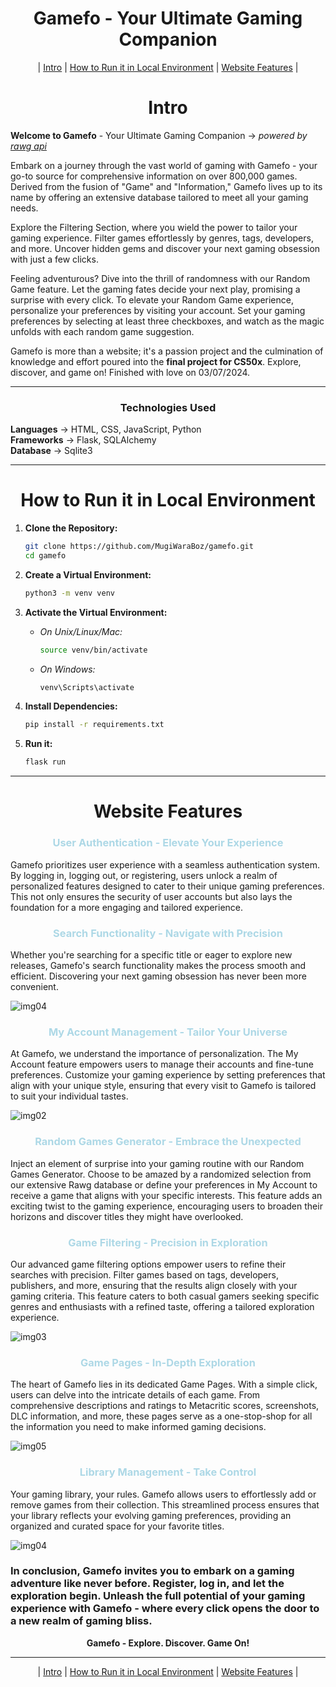 <div align="center"> 

# Gamefo - Your Ultimate Gaming Companion

</div>

<div align="center"> 
| <a href="#section-1">Intro</a> | 
<a href="#section-2">How to Run it in Local Environment</a> |
<a href="#section-3">Website Features</a> |
</div>

<div align="center"> 
  <h1 id="section-1">Intro</h1> 
</div>

<b>Welcome to Gamefo</b> - Your Ultimate Gaming Companion -> <i>powered by <a href="https://rawg.io/apidocs">rawg api</a></i>

Embark on a journey through the vast world of gaming with Gamefo - your go-to source for comprehensive information on over 800,000 games. Derived from the fusion of "Game" and "Information," Gamefo lives up to its name by offering an extensive database tailored to meet all your gaming needs.

Explore the Filtering Section, where you wield the power to tailor your gaming experience. Filter games effortlessly by genres, tags, developers, and more. Uncover hidden gems and discover your next gaming obsession with just a few clicks.

Feeling adventurous? Dive into the thrill of randomness with our Random Game feature. Let the gaming fates decide your next play, promising a surprise with every click. To elevate your Random Game experience, personalize your preferences by visiting your account. Set your gaming preferences by selecting at least three checkboxes, and watch as the magic unfolds with each random game suggestion.

Gamefo is more than a website; it's a passion project and the culmination of knowledge and effort poured into the **final project for CS50x**. Explore, discover, and game on! Finished with love on 03/07/2024.
<hr>
<div align="center"> 
  <h3>Technologies Used</h3> 
</div>

<b>Languages</b> -> HTML, CSS, JavaScript, Python<br>
<b>Frameworks</b> -> Flask, SQLAlchemy<br>
<b>Database</b> -> Sqlite3<br>
<hr>




<div align="center"> 
  <h1 id="section-2">How to Run it in Local Environment</h1> 
</div>

1. **Clone the Repository:**
   ```bash
   git clone https://github.com/MugiWaraBoz/gamefo.git
   cd gamefo
   ```

2. **Create a Virtual Environment:**
   ```bash
   python3 -m venv venv
   ```

3. **Activate the Virtual Environment:**
   - *On Unix/Linux/Mac:*
     ```bash
     source venv/bin/activate
     ```
   - *On Windows:*
     ```bash
     venv\Scripts\activate
     ```

4. **Install Dependencies:**
   ```bash
   pip install -r requirements.txt
   ```

5. **Run it:**
   ```bash
   flask run
   ```
<hr>



<div align="center">
<h1 id="section-3">Website Features </h1> 
</div>

<div align="center" style="color: lightblue;">
  <h3>User Authentication - Elevate Your Experience</h3>
</div>

<p>
  Gamefo prioritizes user experience with a seamless authentication system. By logging in, logging out, or registering, users unlock a realm of personalized features designed to cater to their unique gaming preferences. This not only ensures the security of user accounts but also lays the foundation for a more engaging and tailored experience.
</p>

<div align="center" style="color: lightblue;">
  <h3>Search Functionality - Navigate with Precision</h3>
</div>

<p>
  Whether you're searching for a specific title or eager to explore new releases, Gamefo's search functionality makes the process smooth and efficient. Discovering your next gaming obsession has never been more convenient.
</p>
<img src="static/styles/assets/screencapture-127-0-0-1-5000-get-games-2024-03-04-23_54_33.png" alt="img04">

<div align="center" style="color: lightblue;">
  <h3>My Account Management - Tailor Your Universe</h3>
</div>

<p>
  At Gamefo, we understand the importance of personalization. The My Account feature empowers users to manage their accounts and fine-tune preferences. Customize your gaming experience by setting preferences that align with your unique style, ensuring that every visit to Gamefo is tailored to suit your individual tastes.
</p>
<img src="static/styles/assets/screencapture-127-0-0-1-5000-my-account-2024-03-05-00_44_53.png" alt="img02">

<div align="center" style="color: lightblue;">
  <h3>Random Games Generator - Embrace the Unexpected</h3>
</div>

<p>
  Inject an element of surprise into your gaming routine with our Random Games Generator. Choose to be amazed by a randomized selection from our extensive Rawg database or define your preferences in My Account to receive a game that aligns with your specific interests. This feature adds an exciting twist to the gaming experience, encouraging users to broaden their horizons and discover titles they might have overlooked.
</p>

<div align="center" style="color: lightblue;">
  <h3>Game Filtering - Precision in Exploration</h3>
</div>

<p>
  Our advanced game filtering options empower users to refine their searches with precision. Filter games based on tags, developers, publishers, and more, ensuring that the results align closely with your gaming criteria. This feature caters to both casual gamers seeking specific genres and enthusiasts with a refined taste, offering a tailored exploration experience.
</p>
<img src="static/styles/assets/screencapture-127-0-0-1-5000-game-picker-2024-03-05-00_43_16.png" alt="img03">

<div align="center" style="color: lightblue;">
  <h3>Game Pages - In-Depth Exploration</h3>
</div>

<p>
  The heart of Gamefo lies in its dedicated Game Pages. With a simple click, users can delve into the intricate details of each game. From comprehensive descriptions and ratings to Metacritic scores, screenshots, DLC information, and more, these pages serve as a one-stop-shop for all the information you need to make informed gaming decisions.
</p>
<img src="static/styles/assets/screencapture-127-0-0-1-5000-games-3328-2024-03-08-01_07_57.png" alt="img05">


<div align="center" style="color: lightblue;">
  <h3>Library Management - Take Control</h3>
</div>

<p>
  Your gaming library, your rules. Gamefo allows users to effortlessly add or remove games from their collection. This streamlined process ensures that your library reflects your evolving gaming preferences, providing an organized and curated space for your favorite titles.
</p>
<img src="static/styles/assets/screencapture-127-0-0-1-5000-my-account-2024-03-05-00_44_35.png" alt="img04">
<h3>
In conclusion, Gamefo invites you to embark on a gaming adventure like never before. Register, log in, and let the exploration begin. Unleash the full potential of your gaming experience with Gamefo - where every click opens the door to a new realm of gaming bliss.
</h3>
<div align=center>
<b>Gamefo - Explore. Discover. Game On!</b>
</div>
<hr>

<div align="center"> 
| <a href="#section-1">Intro</a> | 
<a href="#section-2">How to Run it in Local Environment</a> |
<a href="#section-3">Website Features</a> |
</div>
